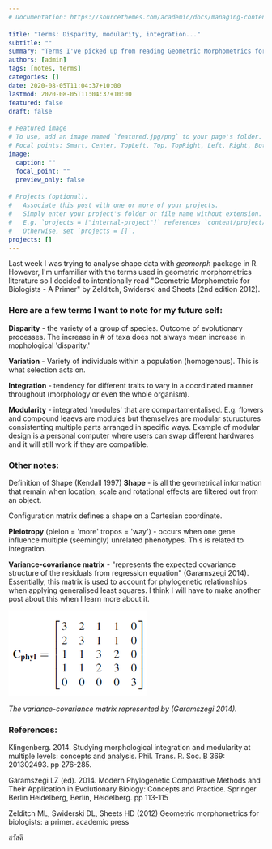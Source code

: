 ```yaml
---
# Documentation: https://sourcethemes.com/academic/docs/managing-content/

title: "Terms: Disparity, modularity, integration..."
subtitle: ""
summary: "Terms I've picked up from reading Geometric Morphometrics for Biologists"
authors: [admin]
tags: [notes, terms]
categories: []
date: 2020-08-05T11:04:37+10:00
lastmod: 2020-08-05T11:04:37+10:00
featured: false
draft: false

# Featured image
# To use, add an image named `featured.jpg/png` to your page's folder.
# Focal points: Smart, Center, TopLeft, Top, TopRight, Left, Right, BottomLeft, Bottom, BottomRight.
image:
  caption: ""
  focal_point: ""
  preview_only: false

# Projects (optional).
#   Associate this post with one or more of your projects.
#   Simply enter your project's folder or file name without extension.
#   E.g. `projects = ["internal-project"]` references `content/project/deep-learning/index.md`.
#   Otherwise, set `projects = []`.
projects: []
---
```


Last week I was trying to analyse shape data with *geomorph* package in R. However, I'm unfamiliar with the terms used in geometric morphometrics literature so I decided to intentionally read "Geometric Morphometric for Biologists - A Primer" by Zelditch, Swiderski and Sheets (2nd edition 2012).


### Here are a few terms I want to note for my future self:

**Disparity** - the variety of a group of species. Outcome of evolutionary processes. The increase in # of taxa does not always mean increase in mophological 'disparity.'

**Variation** - Variety of individuals within a population (homogenous). This is what selection acts on.

**Integration** - tendency for different traits to vary in a coordinated manner throughout (morphology or even the whole organism).

**Modularity** - integrated 'modules' that are compartamentalised. E.g. flowers and compound leaevs are modules but themselves are modular stuructures consistenting  multiple parts arranged in specific ways. Example of modular design is a personal computer where users can swap different hardwares and it will still work if they are compatible. 

### Other notes:

Definition of Shape (Kendall 1997)
**Shape** - is all the geometrical information that remain when location, scale and rotational effects are filtered out from an object.

Configuration matrix defines a shape on a Cartesian coordinate. 

**Pleiotropy** (pleion = 'more' tropos = 'way') - occurs when one gene influence multiple (seemingly) unrelated phenotypes. This is related to integration. 

**Variance-covariance matrix** - "represents the expected covariance structure of the residuals from regression equation" (Garamszegi 2014). Essentially, this matrix is used to account for phylogenetic relationships when applying  generalised least squares. I think I will have to make another post about this when I learn more about it.

![variance-covriance-fig](variance-covariance-matrix.png) 

*The variance-covariance matrix represented by (Garamszegi 2014).*

###  References:
Klingenberg. 2014. Studying morphological integration and modularity at multiple levels: concepts and analysis. Phil. Trans. R. Soc. B 369: 201302493. pp 276-285.

Garamszegi LZ (ed). 2014. Modern Phylogenetic Comparative Methods and Their Application in Evolutionary Biology: Concepts and Practice. Springer Berlin Heidelberg, Berlin, Heidelberg. pp 113-115

Zelditch ML, Swiderski DL, Sheets HD (2012) Geometric morphometrics for biologists: a primer. academic press


สวัสดี